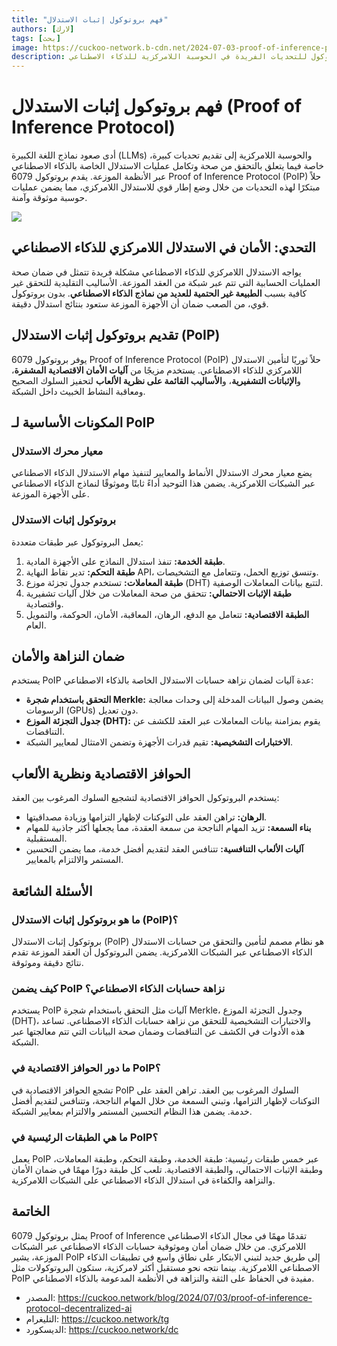 ```yaml
---
title: "فهم بروتوكول إثبات الاستدلال"
authors: [لارك]
tags: [بحث]
image: https://cuckoo-network.b-cdn.net/2024-07-03-proof-of-inference-protocol-decentralized-ai.webp
description: استكشف بروتوكول إثبات الاستدلال المبتكر، المصمم لتأمين والتحقق من استدلالات الذكاء الاصطناعي على الشبكات اللامركزية. تعرف على كيفية مواجهة هذا البروتوكول للتحديات الفريدة في الحوسبة اللامركزية للذكاء الاصطناعي.
---
```


# فهم بروتوكول إثبات الاستدلال (Proof of Inference Protocol)

أدى صعود نماذج اللغة الكبيرة (LLMs) والحوسبة اللامركزية إلى تقديم تحديات كبيرة، خاصة فيما يتعلق بالتحقق من صحة وتكامل عمليات الاستدلال الخاصة بالذكاء الاصطناعي عبر الأنظمة الموزعة. يقدم بروتوكول 6079 Proof of Inference Protocol (PoIP) حلاً مبتكرًا لهذه التحديات من خلال وضع إطار قوي للاستدلال اللامركزي، مما يضمن عمليات حوسبة موثوقة وآمنة.

![](https://cuckoo-network.b-cdn.net/2024-07-03-proof-of-inference-protocol-decentralized-ai.webp)

## التحدي: الأمان في الاستدلال اللامركزي للذكاء الاصطناعي

يواجه الاستدلال اللامركزي للذكاء الاصطناعي مشكلة فريدة تتمثل في ضمان صحة العمليات الحسابية التي تتم عبر شبكة من العقد الموزعة. الأساليب التقليدية للتحقق غير كافية بسبب **الطبيعة غير الحتمية للعديد من نماذج الذكاء الاصطناعي**. بدون بروتوكول قوي، من الصعب ضمان أن الأجهزة الموزعة ستعود بنتائج استدلال دقيقة.

## تقديم بروتوكول إثبات الاستدلال (PoIP)

يوفر بروتوكول 6079 Proof of Inference Protocol (PoIP) حلاً ثوريًا لتأمين الاستدلال اللامركزي للذكاء الاصطناعي. يستخدم مزيجًا من **آليات الأمان الاقتصادية المشفرة**، و**الإثباتات التشفيرية**، و**الأساليب القائمة على نظرية الألعاب** لتحفيز السلوك الصحيح ومعاقبة النشاط الخبيث داخل الشبكة.

## المكونات الأساسية لـ PoIP

### معيار محرك الاستدلال

يضع معيار محرك الاستدلال الأنماط والمعايير لتنفيذ مهام الاستدلال الذكاء الاصطناعي عبر الشبكات اللامركزية. يضمن هذا التوحيد أداءً ثابتًا وموثوقًا لنماذج الذكاء الاصطناعي على الأجهزة الموزعة.

### بروتوكول إثبات الاستدلال

يعمل البروتوكول عبر طبقات متعددة:
1. **طبقة الخدمة:** تنفذ استدلال النماذج على الأجهزة المادية.
2. **طبقة التحكم:** تدير نقاط النهاية API، وتنسق توزيع الحمل، وتتعامل مع التشخيصات.
3. **طبقة المعاملات:** تستخدم جدول تجزئة موزع (DHT) لتتبع بيانات المعاملات الوصفية.
4. **طبقة الإثبات الاحتمالي:** تتحقق من صحة المعاملات من خلال آليات تشفيرية واقتصادية.
5. **الطبقة الاقتصادية:** تتعامل مع الدفع، الرهان، المعاقبة، الأمان، الحوكمة، والتمويل العام.

## ضمان النزاهة والأمان

يستخدم PoIP عدة آليات لضمان نزاهة حسابات الاستدلال الخاصة بالذكاء الاصطناعي:
- **التحقق باستخدام شجرة Merkle:** يضمن وصول البيانات المدخلة إلى وحدات معالجة الرسومات (GPUs) دون تعديل.
- **جدول التجزئة الموزع (DHT):** يقوم بمزامنة بيانات المعاملات عبر العقد للكشف عن التناقضات.
- **الاختبارات التشخيصية:** تقيم قدرات الأجهزة وتضمن الامتثال لمعايير الشبكة.

## الحوافز الاقتصادية ونظرية الألعاب

يستخدم البروتوكول الحوافز الاقتصادية لتشجيع السلوك المرغوب بين العقد:
- **الرهان:** تراهن العقد على التوكنات لإظهار التزامها وزيادة مصداقيتها.
- **بناء السمعة:** تزيد المهام الناجحة من سمعة العقدة، مما يجعلها أكثر جاذبية للمهام المستقبلية.
- **آليات الألعاب التنافسية:** تتنافس العقد لتقديم أفضل خدمة، مما يضمن التحسين المستمر والالتزام بالمعايير.

## الأسئلة الشائعة

### ما هو بروتوكول إثبات الاستدلال (PoIP)؟

بروتوكول إثبات الاستدلال (PoIP) هو نظام مصمم لتأمين والتحقق من حسابات الاستدلال الذكاء الاصطناعي عبر الشبكات اللامركزية. يضمن البروتوكول أن العقد الموزعة تقدم نتائج دقيقة وموثوقة.

### كيف يضمن PoIP نزاهة حسابات الذكاء الاصطناعي؟

يستخدم PoIP آليات مثل التحقق باستخدام شجرة Merkle، وجدول التجزئة الموزع (DHT)، والاختبارات التشخيصية للتحقق من نزاهة حسابات الذكاء الاصطناعي. تساعد هذه الأدوات في الكشف عن التناقضات وضمان صحة البيانات التي تتم معالجتها عبر الشبكة.

### ما دور الحوافز الاقتصادية في PoIP؟

تشجع الحوافز الاقتصادية في PoIP السلوك المرغوب بين العقد. تراهن العقد على التوكنات لإظهار التزامها، وتبني السمعة من خلال المهام الناجحة، وتتنافس لتقديم أفضل خدمة. يضمن هذا النظام التحسين المستمر والالتزام بمعايير الشبكة.

### ما هي الطبقات الرئيسية في PoIP؟

يعمل PoIP عبر خمس طبقات رئيسية: طبقة الخدمة، وطبقة التحكم، وطبقة المعاملات، وطبقة الإثبات الاحتمالي، والطبقة الاقتصادية. تلعب كل طبقة دورًا مهمًا في ضمان الأمان والنزاهة والكفاءة في استدلال الذكاء الاصطناعي على الشبكات اللامركزية.

## الخاتمة

يمثل بروتوكول 6079 Proof of Inference تقدمًا مهمًا في مجال الذكاء الاصطناعي اللامركزي. من خلال ضمان أمان وموثوقية حسابات الذكاء الاصطناعي عبر الشبكات الموزعة، يشير PoIP إلى طريق جديد لتبني الابتكار على نطاق واسع في تطبيقات الذكاء الاصطناعي اللامركزية. بينما نتجه نحو مستقبل أكثر لامركزية، ستكون البروتوكولات مثل PoIP مفيدة في الحفاظ على الثقة والنزاهة في الأنظمة المدعومة بالذكاء الاصطناعي.

- المصدر: https://cuckoo.network/blog/2024/07/03/proof-of-inference-protocol-decentralized-ai
- التليغرام: https://cuckoo.network/tg
- الديسكورد: https://cuckoo.network/dc
